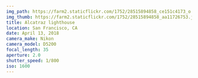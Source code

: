 ```yaml
---
img_path: https://farm2.staticflickr.com/1752/28515894858_ce151c4173_o.jpg
img_thumb: https://farm2.staticflickr.com/1752/28515894858_aa11726753.jpg
title: Alcatraz lighthouse
location: San Francisco, CA
date: April 13, 2018
camera_make: Nikon
camera_model: D5200
focal_length: 35
aperture: 2.0
shutter_speed: 1/800
iso: 1600
---
```



